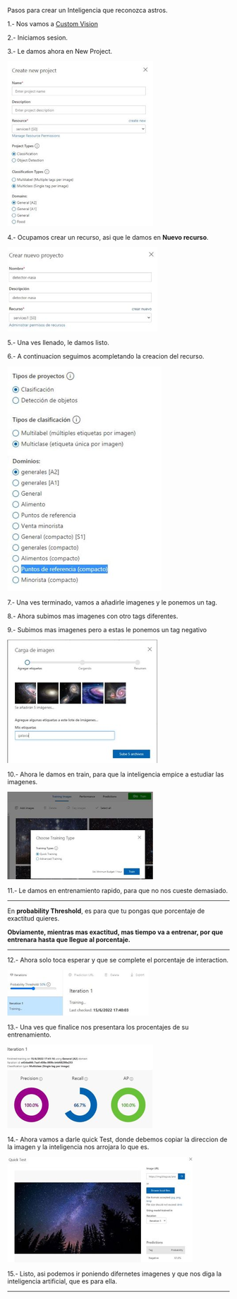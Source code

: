 Pasos para crear un Inteligencia que reconozca astros.

1.- Nos vamos a [Custom Vision](https://www.customvision.ai/)

2.- Iniciamos sesion.

3.- Le damos ahora en New Project.

![New Project](Imagenes/LedamosNEWPROJECT.JPG)

4.- Ocupamos crear un recurso, asi que le damos en **Nuevo recurso**.

![Nuevo Recurso](Imagenes/Lleando1parteRecursos.JPG)

5.- Una ves llenado, le damos listo.

6.- A continuacion seguimos acompletando la creacion del recurso.

![Continuamos](Imagenes/ContinuamosConNEWPROJECT.JPG)

7.- Una ves terminado, vamos a añadirle imagenes y le ponemos un tag.

8.- Ahora subimos mas imagenes con otro tags diferentes.

9.- Subimos mas imagenes pero a estas le ponemos un tag negativo

![Tag Negativo](Imagenes/subirImagenesconTAG.JPG)

10.- Ahora le damos en train, para que la inteligencia empice a estudiar las imagenes.

![Train](Imagenes/Training.JPG)

11.- Le damos en entrenamiento rapido, para que no nos cueste demasiado.

------------------------------------------------------------------------------------------------------
En **probability Threshold**, es para que tu pongas que porcentaje de exactitud quieres.

**Obviamente, mientras mas exactitud, mas tiempo va a entrenar, por que entrenara hasta que llegue al porcentaje.**

--------------------------------------------------------------------------------------------------------

12.- Ahora solo toca esperar y que se complete el porcentaje de interaction.

![Interaction](Imagenes/interactionListo.JPG)

13.-  Una ves que finalice nos presentara los procentajes de su entrenamiento.

![Porcentajes de Proyecto](Imagenes/finishinteraction.JPG)


14.- Ahora vamos a darle quick  Test, donde debemos copiar la direccion de la imagen y la inteligencia nos arrojara lo que es.

![Quick Test](Imagenes/QuickTest.JPG)

15.- Listo, asi podemos ir poniendo difernetes imagenes y que nos diga la inteligencia artificial, que es para ella.

----------------------------------------------------------------------------------------
